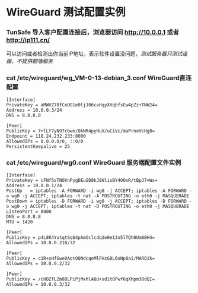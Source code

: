 # WireGuard  测试配置实例

### TunSafe 导入客户配置连接后，浏览器访问  http://10.0.0.1  或者  http://ip111.cn/
可以访问或者检测出你当前IP地址，表示软件设置没问题，*测试服务器只测试连接，不提供翻墙服务*

### cat /etc/wireguard/wg_VM-0-13-debian_3.conf   WireGuard直连配置
```
[Interface]
PrivateKey = aMWVZ78fCeOG1e0ljJ06cvHqyXVqbfsEw4pZz+TNW24=
Address = 10.0.0.3/24
DNS = 8.8.8.8

[Peer]
PublicKey = 7+lLY7yN97cbwe/OkNR4pyHuX/uCiVc/maPrneVcHg8=
Endpoint = 118.24.232.233:8000
AllowedIPs = 0.0.0.0/0, ::0/0
PersistentKeepalive = 25
```

### cat /etc/wireguard/wg0.conf    WireGuard 服务端配置文件实例
```
[Interface]
PrivateKey = cFNf5sTNOXnPygDEuSD8kJ8NlisBY4OOxR/tBpJ7+Ws=
Address = 10.0.0.1/24
PostUp   = iptables -A FORWARD -i wg0 -j ACCEPT; iptables -A FORWARD -o wg0 -j ACCEPT; iptables -t nat -A POSTROUTING -o eth0 -j MASQUERADE
PostDown = iptables -D FORWARD -i wg0 -j ACCEPT; iptables -D FORWARD -o wg0 -j ACCEPT; iptables -t nat -D POSTROUTING -o eth0 -j MASQUERADE
ListenPort = 8000
DNS = 8.8.8.8
MTU = 1420

[Peer]
PublicKey = p4L8R4YutqtSq64pAmOclcdqdo0e1Jo5lTQh0Um8BH4=
AllowedIPs = 10.0.0.218/32

[Peer]
PublicKey = c1R+xHfGweOAotOQNdcqeMlFHzG8L6oNp8ai/MARQik=
AllowedIPs = 10.0.0.2/32

[Peer]
PublicKey = /cHDZfLZm8OLPiPjMxhlA8U+sd1tOPwf6qXhpm38dQI=
AllowedIPs = 10.0.0.3/32

```
